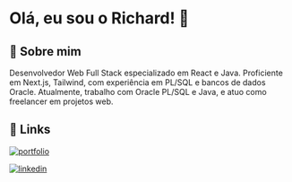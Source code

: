 
# Olá, eu sou o Richard! 👋


## 🚀 Sobre mim
Desenvolvedor Web Full Stack especializado em React e Java. Proficiente em Next.js, Tailwind, com experiência em PL/SQL e bancos de dados Oracle.
Atualmente, trabalho com Oracle PL/SQL e Java, e atuo como freelancer em projetos web.

## 🔗 Links
[![portfolio](https://img.shields.io/badge/my_portfolio-000?style=for-the-badge&logo=ko-fi&logoColor=white)](https://richardbmezzomo.com/) 

[![linkedin](https://img.shields.io/badge/linkedin-0A66C2?style=for-the-badge&logo=linkedin&logoColor=white)](https://www.linkedin.com/in/richardbmezzomo)
